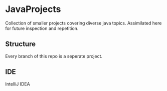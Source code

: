 # JavaProjects
Collection of smaller projects covering diverse java topics.
Assimilated here for future inspection and repetition.
## Structure
Every branch of this repo is a seperate project.
## IDE
IntelliJ IDEA

